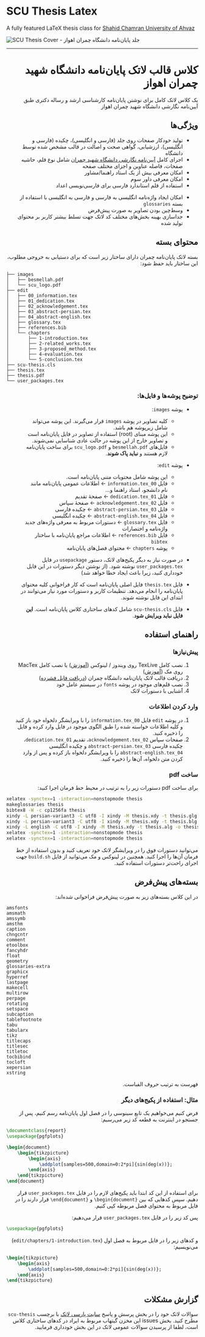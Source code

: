 # SCU Thesis Latex
A fully featured LaTeX thesis class for [Shahid Chamran University of Ahvaz][scu-link]

![SCU Thesis Cover - جلد پایان‌نامه دانشگاه چمران اهواز][scu-cover]

***

<div dir='rtl'>

# کلاس قالب لاتک پایان‌نامه دانشگاه شهید چمران اهواز
یک کلاس لاتک کامل برای نوشتن پایان‌نامه کارشناسی ارشد و رساله دکتری طبق آیین‌نامه نگارشی دانشگاه شهید چمران اهواز

## ویژگی‌ها
- تولید خودکار صفحات روی جلد (فارسی و انگلیسی)، چکیده (فارسی و انگلیسی)، ارزشیابی، گواهی صحت و اصالت در قالب مشخص شده توسط دانشگاه
- اجرای کامل [آیین‌نامه نگارشی دانشگاه شهید چمران][scu-guidelines] شامل نوع قلم، حاشیه صفحات، فاصله عناوین و اجزای مختلف صفحه
- امکان معرفی بیش از یک استاد راهنما/مشاور
- امکان معرفی داور سوم
- استفاده از قلم استاندارد فارسی برای فارسی‌نویسی اعداد
<!-- - قرار دادن خودکار ارجاعات درون متنی در پرانتز (برای شکل‌ها، تصاویر و فرمول‌های ریاضی) -->
- امکان ایجاد واژه‌نامه انگلیسی به فارسی و فارسی به انگلیسی با استفاده از بسته `glossaries`
- وسط‌چین بودن تصاویر به صورت پیش‌فرض
- جداسازی بهینه بخش‌های مختلف کد لاتک جهت تسلط بیشتر کاربر بر محتوای تولید شده

## محتوای بسته
بسته لاتک پایان‌نامه چمران دارای ساختار زیر است که برای دستیابی به خروجی مطلوب، این ساختار باید حفظ شود:
</div>

```
├── images
│   ├── besmellah.pdf
│   └── scu_logo.pdf
├── edit
│   ├── 00_information.tex
│   ├── 01_dedication.tex
│   ├── 02_acknowledgement.tex
│   ├── 03_abstract-persian.tex
│   ├── 04_abstract-english.tex
│   ├── glossary.tex
│   ├── references.bib
│   └── chapters
│       ├── 1-introduction.tex
│       ├── 2-related_works.tex
│       ├── 3-proposed_method.tex
│       ├── 4-evaluation.tex
│       └── 5-conclusion.tex
├── scu-thesis.cls
├── thesis.tex
├── thesis.pdf
└── user_packages.tex
```

<div dir='rtl'>

### توضیح پوشه‌ها و فایل‌ها:

- پوشه `images`:
    - کلیه تصاویر در پوشه `images` قرار می‌گیرند. این پوشه می‌تواند شامل زیرپوشه هم باشد.
    - این پوشه مبنای (root) استفاده از تصاویر در فایل پایان‌نامه است و تصاویر خارج از این پوشه در حالت عادی شناسایی نمی‌شوند.
    - فایل‌های `besmellah.pdf` و `scu_logo.pdf` برای ساخت پایان‌نامه لازم هستند و **نباید پاک شوند**.

- پوشه `edit`:
    - این پوشه شامل محتویات متنی پایان‌نامه است.
    - فایل `00_information.tex` &larr; اطلاعات عمومی پایان‌نامه مانند نام دانشجو، استاد راهنما و...
    - فایل `01_dedication.tex` &larr; صفحهٔ تقدیم
    - فایل `02_acknowledgement.tex` &larr; صفحهٔ سپاس
    - فایل `03_abstract-persian.tex` &larr; چکیده فارسی
    - فایل `04_abstract-english.tex` &larr; چکیده انگلیسی
    - فایل `glossary.tex` &larr; دستورات مربوط به معرفی واژه‌های جدید واژه‌نامه و اختصارات
    - فایل `references.bib` &larr; اطلاعات مراجع پایان‌نامه با ساختار `bibtex`
    - پوشه `chapters` &larr; محتوای فصل‌های پایان‌نامه

- در صورت نیاز به دیگر پکیج‌های لاتک، دستور `usepackage` در فایل `user_packages.tex` نوشته شود. (از نوشتن دیگر دستورات در این فایل خودداری کنید، زیرا باعث ایجاد خطا خواهد شد)
- فایل `thesis.tex` فایل اصلی پایان‌نامه است که کار فراخوانی کلیه محتوای پایان‌نامه را انجام می‌دهد. تنظیمات کاربر و دستورات مورد نیاز می‌توانند در ابتدای این فایل نوشته شوند.
- فایل `scu-thesis.cls` شامل کدهای ساختاری کلاس پایان‌نامه است. **این فایل نباید ویرایش شود**.

## راهنمای استفاده
### پیش‌نیازها
1. نصب کامل TexLive روی ویندوز / لینوکس ([آموزش][texlive-install]) یا نصب کامل MacTex روی مک ([آموزش][mac-install])
1. دریافت قالب لاتک پایان‌نامه دانشگاه چمران ([دریافت فایل فشرده][zip-link])
1. نصب قلم‌های موجود در پوشه `fonts` در سیستم عامل خود
1. آشنایی با دستورات لاتک

### وارد کردن اطلاعات
1. در پوشه `edit` فایل `00_information.tex` را با ویرایشگر دلخواه خود باز کنید و کلیه اطلاعات خواسته شده را طبق الگوی موجود در فایل وارد کرده و فایل را ذخیره کنید.
1. صفحات سپاس `02_acknowledgement.tex`، تقدیم `01_dedication.tex`، چکیده فارسی `03_abstract-persian.tex` و چکیده انگلیسی `04_abstract-english.tex` را با ویرایشگر دلخواه باز کرده و پس از وارد کردن متن دلخواه، آن‌ها را ذخیره کنید.

### ساخت pdf
برای ساخت pdf دستورات زیر را به ترتیب در محیط خط فرمان اجرا کنید:

</div>

```bash
xelatex -synctex=1 -interaction=nonstopmode thesis
makeglossaries thesis
bibtex8 -W -c cp1256fa thesis
xindy -L persian-variant3 -C utf8 -I xindy -M thesis.xdy -t thesis.glg -o thesis.gls thesis.glo
xindy -L persian-variant3 -C utf8 -I xindy -M thesis.xdy -t thesis.blg -o thesis.bls thesis.blo
xindy -L english -C utf8 -I xindy -M thesis.xdy -t thesis.alg -o thesis.acr thesis.acn
xelatex -synctex=1 -interaction=nonstopmode thesis
xelatex -synctex=1 -interaction=nonstopmode thesis
```

<div dir='rtl'>

می‌توانید دستورات فوق را در ویرایشگر لاتک خود تعریف کنید و بدون استفاده از خط فرمان آن‌ها را اجرا کنید. همچنین در لینوکس و مک می‌توانید از فایل `build.sh` جهت اجرای راحت‌تر دستورات استفاده کنید.

## بسته‌های پیش‌فرض
در این کلاس بسته‌های زیر به صورت پیش‌فرض فراخوانی شده‌اند:

</div>

```
amsfonts
amsmath
amssymb
amsthm
caption
chngcntr
comment
etoolbox
fancyhdr
float
geometry
glossaries-extra
graphicx
hyperref
lastpage
makecell
multirow
perpage
rotating
setspace
subcaption
tablefootnote
tabu
tabularx
tikz
titlecaps
titlesec
titletoc
tocbibind
tocloft
xepersian
xstring
```

<div dir='rtl'>

فهرست به ترتیب حروف الفباست.

### مثال: استفاده از پکیج‌های دیگر
فرض کنیم می‌خواهیم یک تابع سینوسی را در فصل اول پایان‌نامه رسم کنیم، پس از جستجو در اینترنت به قطعه کد زیر می‌رسیم:

</div>

```tex
\documentclass{report}
\usepackage{pgfplots}

\begin{document}
    \begin{tikzpicture}
        \begin{axis}
            \addplot[samples=500,domain=0:2*pi]{sin(deg(x))};
        \end{axis}
    \end{tikzpicture}
\end{document}
```

<div dir='rtl'>

برای استفاده از این کد ابتدا باید پکیج‌های لازم را در فایل `user_packages.tex` قرار دهیم. سپس کدهایی که بین `begin{document}\` و `end{document}\` قرار دارند را در فایل مربوط به محتوای فصل مربوطه کپی کنیم.

پس کد زیر را در فایل `user_packages.tex` قرار می‌دهیم:

</div>

```tex
\usepackage{pgfplots}
```

<div dir='rtl'>

و کدهای زیر را در فایل مربوط به فصل اول (`edit/chapters/1-introduction.tex`) می‌نویسیم:

</div>

```tex
\begin{tikzpicture}
    \begin{axis}
        \addplot[samples=500,domain=0:2*pi]{sin(deg(x))};
    \end{axis}
\end{tikzpicture}
```

<div dir='rtl'>

## گزارش مشکلات
سوالات لاتک خود را در بخش پرسش و پاسخ [سایت پارسی لاتک][parsilatex-qa] با برچسب `scu-thesis` مطرح کنید. بخش issues این مخزن گیتهاب مربوط به ایراد در کدهای ساختاری کلاس است، لطفا از پرسیدن سوالات عمومی لاتک در این بخش خودداری فرمایید.

</div>

[scu-link]: https://scu.ac.ir

[scu-cover]: ./images/example.png

[scu-guidelines]: http://postgrad.scu.ac.ir/documents/488674/1745555/%D8%AF%D8%B3%D8%AA%D9%88%D8%B1%D8%A7%D9%84%D8%B9%D9%85%D9%84%20%D9%86%DA%AF%D8%A7%D8%B1%D8%B4%20%D9%88%20%D8%AA%D8%AF%D9%88%DB%8C%D9%86%20%D9%BE%D8%A7%DB%8C%D8%A7%D9%86%20%D9%86%D8%A7%D9%85%D9%87%20%D8%AF%D9%88%D8%B1%D9%87%20%D9%87%D8%A7%DB%8C%20%D8%AA%D8%AD%D8%B5%DB%8C%D9%84%D8%A7%D8%AA%20%D8%AA%DA%A9%D9%85%DB%8C%D9%84%DB%8C..pdf

[parsilatex-qa]: http://qa.parsilatex.com/tag/scu-thesis

[texlive-install]: http://www.parsilatex.com/wiki/%D8%B1%D8%A7%D9%87%D9%86%D9%85%D8%A7%DB%8C_%D9%86%D8%B5%D8%A8_%D8%AA%DA%A9%E2%80%8C%D9%84%D8%A7%DB%8C%D9%88

[mac-install]: http://www.parsilatex.com/wiki/%D8%B1%D8%A7%D9%87%D9%86%D9%85%D8%A7%DB%8C_%D9%86%D8%B5%D8%A8_%D8%AA%DA%A9%E2%80%8C%D9%84%D8%A7%DB%8C%D9%88_%D8%AF%D8%B1_%D9%85%DA%A9%DB%8C%D9%86%D8%AA%D8%A7%D8%B4

[zip-link]: https://github.com/hanifbirgani/scu-thesis-latex/archive/refs/heads/main.zip
